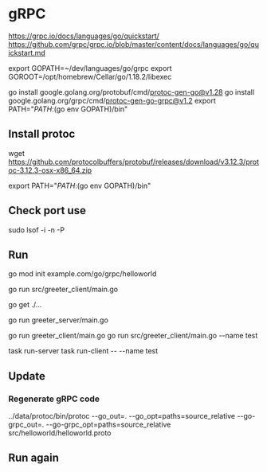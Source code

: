 # gRPC

https://grpc.io/docs/languages/go/quickstart/
https://github.com/grpc/grpc.io/blob/master/content/docs/languages/go/quickstart.md

export GOPATH=~/dev/languages/go/grpc
export GOROOT=/opt/homebrew/Cellar/go/1.18.2/libexec

go install google.golang.org/protobuf/cmd/protoc-gen-go@v1.28
go install google.golang.org/grpc/cmd/protoc-gen-go-grpc@v1.2
export PATH="$PATH:$(go env GOPATH)/bin"

## Install protoc
wget https://github.com/protocolbuffers/protobuf/releases/download/v3.12.3/protoc-3.12.3-osx-x86_64.zip

export PATH="$PATH:$(go env GOPATH)/bin"

## Check port use
sudo lsof -i -n -P

## Run

go mod init example.com/go/grpc/helloworld

go run src/greeter_client/main.go

go get ./...

go run greeter_server/main.go

go run greeter_client/main.go
go run src/greeter_client/main.go --name test

task run-server
task run-client -- --name test

## Update
### Regenerate gRPC code

../data/protoc/bin/protoc --go_out=. --go_opt=paths=source_relative --go-grpc_out=. --go-grpc_opt=paths=source_relative src/helloworld/helloworld.proto

## Run again